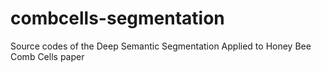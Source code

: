 # combcells-segmentation
Source codes of the Deep Semantic Segmentation Applied to Honey Bee Comb Cells paper
